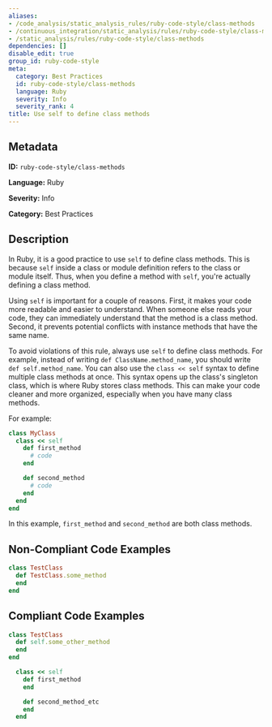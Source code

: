 ```yaml
---
aliases:
- /code_analysis/static_analysis_rules/ruby-code-style/class-methods
- /continuous_integration/static_analysis/rules/ruby-code-style/class-methods
- /static_analysis/rules/ruby-code-style/class-methods
dependencies: []
disable_edit: true
group_id: ruby-code-style
meta:
  category: Best Practices
  id: ruby-code-style/class-methods
  language: Ruby
  severity: Info
  severity_rank: 4
title: Use self to define class methods
---
```

<!--  SOURCED FROM https://github.com/DataDog/datadog-static-analyzer-rule-docs -->


## Metadata
**ID:** `ruby-code-style/class-methods`

**Language:** Ruby

**Severity:** Info

**Category:** Best Practices

## Description
In Ruby, it is a good practice to use `self` to define class methods. This is because `self` inside a class or module definition refers to the class or module itself. Thus, when you define a method with `self`, you're actually defining a class method.

Using `self` is important for a couple of reasons. First, it makes your code more readable and easier to understand. When someone else reads your code, they can immediately understand that the method is a class method. Second, it prevents potential conflicts with instance methods that have the same name.

To avoid violations of this rule, always use `self` to define class methods. For example, instead of writing `def ClassName.method_name`, you should write `def self.method_name`. You can also use the `class << self` syntax to define multiple class methods at once. This syntax opens up the class's singleton class, which is where Ruby stores class methods. This can make your code cleaner and more organized, especially when you have many class methods. 

For example:
```ruby
class MyClass
  class << self
    def first_method
      # code
    end

    def second_method
      # code
    end
  end
end
```
In this example, `first_method` and `second_method` are both class methods.

## Non-Compliant Code Examples
```ruby
class TestClass
  def TestClass.some_method
  end
end

```

## Compliant Code Examples
```ruby
class TestClass
  def self.some_other_method
  end
end

```

```ruby
  class << self
    def first_method
    end

    def second_method_etc
    end
  end
```
